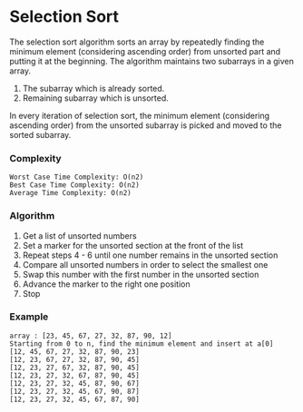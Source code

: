 # Selection Sort
The selection sort algorithm sorts an array by repeatedly finding the minimum element (considering ascending order) from unsorted part and putting it at the beginning. The algorithm maintains two subarrays in a given array.

1) The subarray which is already sorted.
2) Remaining subarray which is unsorted.

In every iteration of selection sort, the minimum element (considering ascending order) from the unsorted subarray is picked and moved to the sorted subarray.


### Complexity
```
Worst Case Time Complexity: O(n2)
Best Case Time Complexity: O(n2)
Average Time Complexity: O(n2)
```

### Algorithm
1. Get a list of unsorted numbers
2. Set a marker for the unsorted section at the front of the list
3. Repeat steps 4 - 6 until one number remains in the unsorted section
4. Compare all unsorted numbers in order to select the smallest one
5. Swap this number with the first number in the unsorted section
6. Advance the marker to the right one position
7. Stop

### Example
```
array : [23, 45, 67, 27, 32, 87, 90, 12]
Starting from 0 to n, find the minimum element and insert at a[0]
[12, 45, 67, 27, 32, 87, 90, 23]
[12, 23, 67, 27, 32, 87, 90, 45]
[12, 23, 27, 67, 32, 87, 90, 45]
[12, 23, 27, 32, 67, 87, 90, 45]
[12, 23, 27, 32, 45, 87, 90, 67]
[12, 23, 27, 32, 45, 67, 90, 87]
[12, 23, 27, 32, 45, 67, 87, 90]
```
